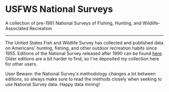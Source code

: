 # USFWS National Surveys
A collection of pre-1991 National Surveys of Fishing, Hunting, and Wildlife-Associated Recreation

__________________________________________________________________________________________________

The United States Fish and Wildlife Survey has collected and published data on Americans' hunting, fishing, 
and other outdoor recreation habits since 1955. Editions of the National Survey released after 1990 can be 
found [here](https://www.census.gov/programs-surveys/fhwar/library/publications.html). Older editions are 
a bit harder to find, so I've deposited my collection here for other users. 

User Beware: the National Survey's methodology changes a lot between editions, so always make sure to read
the methods closely when seeking to use National Survey data. Happy data mining!
